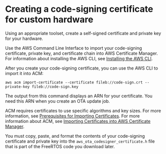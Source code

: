 # Creating a code\-signing certificate for custom hardware<a name="ota-code-sign-cert-other"></a>

Using an appropriate toolset, create a self\-signed certificate and private key for your hardware\.

Use the AWS Command Line Interface to import your code\-signing certificate, private key, and certificate chain into AWS Certificate Manager\. For information about installing the AWS CLI, see [Installing the AWS CLI](https://docs.aws.amazon.com/cli/latest/userguide/cli-chap-install.html)\.

After you create your code\-signing certificate, you can use the AWS CLI to import it into ACM:

```
aws acm import-certificate --certificate fileb://code-sign.crt --private-key fileb://code-sign.key
```

The output from this command displays an ARN for your certificate\. You need this ARN when you create an OTA update job\.

ACM requires certificates to use specific algorithms and key sizes\. For more information, see [Prerequisites for Importing Certificates](https://docs.aws.amazon.com/acm/latest/userguide/import-certificate-prerequisites.html)\. For more information about ACM, see [Importing Certificates into AWS Certificate Manager](https://docs.aws.amazon.com/acm/latest/userguide/import-certificate.html)\.

You must copy, paste, and format the contents of your code\-signing certificate and private key into the `aws_ota_codesigner_certificate.h` file that is part of the FreeRTOS code you download later\.